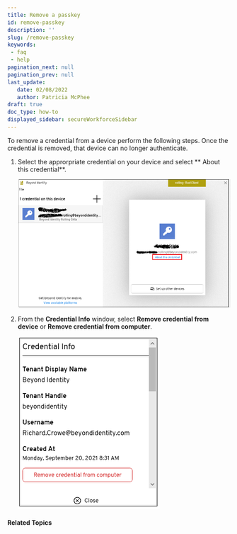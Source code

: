 ```yaml
---
title: Remove a passkey
id: remove-passkey
description: ''
slug: /remove-passkey
keywords: 
 - faq
 - help
pagination_next: null
pagination_prev: null
last_update: 
   date: 02/08/2022
   author: Patricia McPhee
draft: true
doc_type: how-to
displayed_sidebar: secureWorkforceSidebar
---
```



To remove a credential from a device perform the following steps. Once the credential is removed, that device can no longer authenticate.
 
1.	Select the approrpriate credential on your device and select ** About this credential**.

	![](../images/credential/credential.png)
	
2.	From the **Credential Info** window, select **Remove credential from device** or **Remove credential from computer**.

	![](../images/credential/remove-credential-computer.png)

#### Related Topics ####


